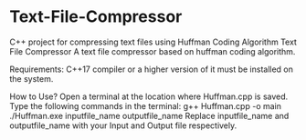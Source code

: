 # Text-File-Compressor
C++ project for compressing text files using Huffman Coding Algorithm
Text File Compressor
A text file compressor based on huffman coding algorithm.

Requirements:
C++17 compiler or a higher version of it must be installed on the system.

How to Use?
Open a terminal at the location where Huffman.cpp is saved.
Type the following commands in the terminal:
g++ Huffman.cpp -o main
./Huffman.exe inputfile_name outputfile_name
Replace inputfile_name and outputfile_name with your Input and Output file respectively.
